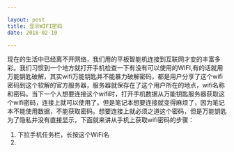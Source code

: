 ```yaml
---

layout: post
title: 显示WIFI密码
date: 2018-02-10

---
```

现在的生活中已经离不开网络，我们用的平板智能机连接到互联网才变的丰富多彩。我们习惯到一个地方就打开手机检查一下有没有可以使用的WIFI,有的话就用万能钥匙破解，其实wifi万能钥匙并不能暴力破解密码，都是用户分享了这个wifi密码到这个软解的官方服务器，服务器就保存在了这个用户所在的地点，wifi名称和密码。当下一个人想要连接这个wifi时，打开手机数据从万能钥匙服务器获取这个wifi密码，连接上就可以使用了。但是笔记本想要连接就变得麻烦了，因为笔记本不能使用数据，不能获取密码。想要连接上就必须之道这个密码，但是万能钥匙为了隐私并没有直接显示，下面就来讲从手机上获取wifi密码的步骤：
1. 下拉手机任务栏，长按这个WiFi名
2. 
